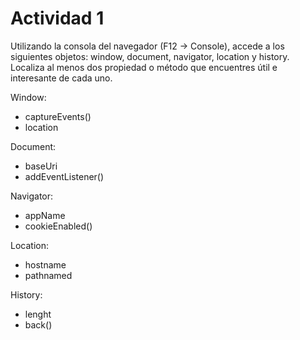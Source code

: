 # Actividad 1

Utilizando la consola del navegador (F12 → Console), accede a los siguientes objetos: window, document, navigator, location y history.
Localiza al menos dos propiedad o método que encuentres útil e interesante de cada uno.

Window:
- captureEvents()
- location

Document:
- baseUri
- addEventListener()

Navigator:
- appName
- cookieEnabled()

Location:
- hostname
- pathnamed

History:
- lenght
- back()
